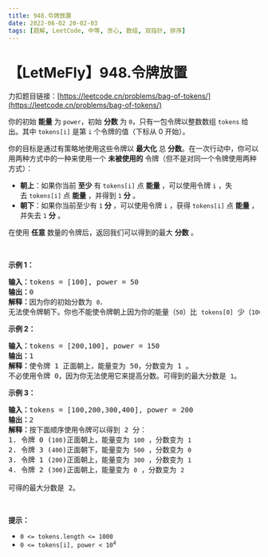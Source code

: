 ```yaml
---
title: 948.令牌放置
date: 2022-06-02 20-02-03
tags: [题解, LeetCode, 中等, 贪心, 数组, 双指针, 排序]
---
```


# 【LetMeFly】948.令牌放置

力扣题目链接：[https://leetcode.cn/problems/bag-of-tokens/](https://leetcode.cn/problems/bag-of-tokens/)

<p>你的初始 <strong>能量</strong> 为 <code>power</code>，初始 <strong>分数</strong> 为&nbsp;<code>0</code>，只有一包令牌以整数数组&nbsp;<code>tokens</code>&nbsp;给出。其中 <code>tokens[i]</code> 是第 <code>i</code> 个令牌的值（下标从 0 开始）。</p>

<p>你的目标是通过有策略地使用这些令牌以&nbsp;<strong>最大化</strong>&nbsp;总 <strong>分数</strong>。在一次行动中，你可以用两种方式中的一种来使用一个&nbsp;<strong>未被使用的</strong> 令牌（但不是对同一个令牌使用两种方式）：</p>

<ul>
	<li><strong>朝上</strong>：如果你当前&nbsp;<strong>至少</strong> 有&nbsp;<code>tokens[i]</code>&nbsp;点 <strong>能量</strong> ，可以使用令牌 <code>i</code> ，失去&nbsp;<code>tokens[i]</code>&nbsp;点 <strong>能量</strong> ，并得到&nbsp;<code>1</code>&nbsp;<strong>分</strong> 。</li>
	<li><strong>朝下</strong>：如果你当前至少有&nbsp;<code>1</code>&nbsp;<strong>分 </strong>，可以使用令牌 <code>i</code> ，获得&nbsp;<code>tokens[i]</code> 点 <strong>能量</strong> ，并失去&nbsp;<code>1</code>&nbsp;<strong>分</strong> 。</li>
</ul>

<p>在使用 <strong>任意</strong> 数量的令牌后，返回我们可以得到的最大 <strong>分数</strong> 。</p>

<p>&nbsp;</p>

<ol>
</ol>

<p><strong>示例 1：</strong></p>

<pre>
<strong>输入：</strong>tokens = [100], power = 50
<strong>输出：</strong>0
<strong>解释：</strong>因为你的初始分数为 <code>0，</code>无法使令牌朝下。你也不能使令牌朝上因为你的能量（<code>50</code>）比 <code>tokens[0]</code>&nbsp;少（<code>100</code>）。</pre>

<p><strong>示例 2：</strong></p>

<pre>
<strong>输入：</strong>tokens = [200,100], power = 150
<strong>输出：</strong>1
<strong>解释：</strong>使令牌 1 正面朝上，能量变为 50，分数变为 1 。
不必使用令牌 0，因为你无法使用它来提高分数。可得到的最大分数是 <code>1</code>。</pre>

<p><strong>示例 3：</strong></p>

<pre>
<strong>输入：</strong>tokens = [100,200,300,400], power = 200
<strong>输出：</strong>2
<strong>解释：</strong>按下面顺序使用令牌可以得到 2 分：
1. 令牌 0 (<code>100</code>)正面朝上，能量变为 <code>100</code> ，分数变为 <code>1</code>
2. 令牌 3 (<code>400</code>)正面朝下，能量变为 <code>500</code> ，分数变为 <code>0</code>
3. 令牌 1 (<code>200</code>)正面朝上，能量变为 <code>300</code> ，分数变为 <code>1</code>
4. 令牌 2 (<code>300</code>)正面朝上，能量变为 <code>0</code> ，分数变为 <code>2</code>

可得的最大分数是 2。
</pre>

<p>&nbsp;</p>

<p><strong>提示：</strong></p>

<ul>
	<li><code>0 &lt;= tokens.length &lt;= 1000</code></li>
	<li><code>0 &lt;= tokens[i],&nbsp;power &lt; 10<sup>4</sup></code></li>
</ul>


    